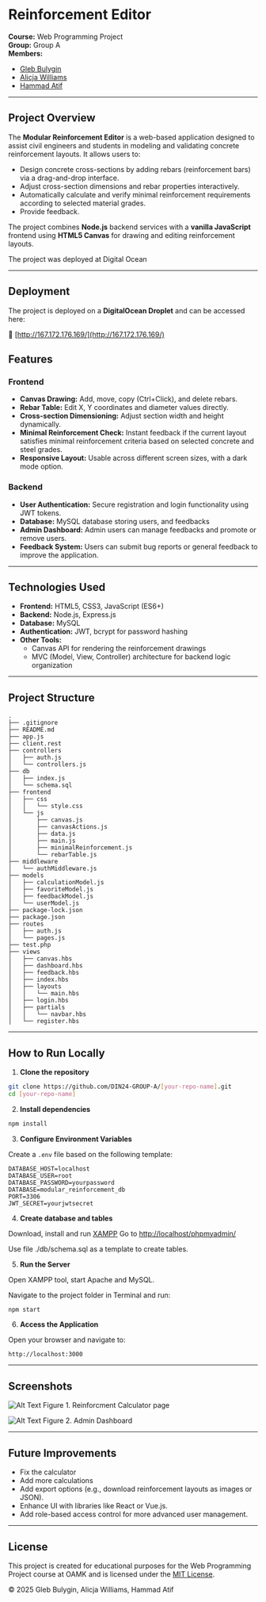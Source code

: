 # Reinforcement Editor

**Course:** Web Programming Project  
**Group:** Group A  
**Members:**

- [Gleb Bulygin](https://github.com/gllbhh)
- [Alicja Williams](https://github.com/alaWilliams)
- [Hammad Atif](https://github.com/h7mmxd)

---

## Project Overview

The **Modular Reinforcement Editor** is a web-based application designed to assist civil engineers and students in modeling and validating concrete reinforcement layouts. It allows users to:

- Design concrete cross-sections by adding rebars (reinforcement bars) via a drag-and-drop interface.
- Adjust cross-section dimensions and rebar properties interactively.
- Automatically calculate and verify minimal reinforcement requirements according to selected material grades.
- Provide feedback.

The project combines **Node.js** backend services with a **vanilla JavaScript** frontend using **HTML5 Canvas** for drawing and editing reinforcement layouts.

The project was deployed at Digital Ocean

---

## Deployment

The project is deployed on a **DigitalOcean Droplet** and can be accessed here:

🔗 [http://167.172.176.169/](http://167.172.176.169/)

## Features

### Frontend

- **Canvas Drawing:** Add, move, copy (Ctrl+Click), and delete rebars.
- **Rebar Table:** Edit X, Y coordinates and diameter values directly.
- **Cross-section Dimensioning:** Adjust section width and height dynamically.
- **Minimal Reinforcement Check:** Instant feedback if the current layout satisfies minimal reinforcement criteria based on selected concrete and steel grades.
- **Responsive Layout:** Usable across different screen sizes, with a dark mode option.

### Backend

- **User Authentication:** Secure registration and login functionality using JWT tokens.
- **Database:** MySQL database storing users, and feedbacks
- **Admin Dashboard:** Admin users can manage feedbacks and promote or remove users.
- **Feedback System:** Users can submit bug reports or general feedback to improve the application.

---

## Technologies Used

- **Frontend:** HTML5, CSS3, JavaScript (ES6+)
- **Backend:** Node.js, Express.js
- **Database:** MySQL
- **Authentication:** JWT, bcrypt for password hashing
- **Other Tools:**
  - Canvas API for rendering the reinforcement drawings
  - MVC (Model, View, Controller) architecture for backend logic organization

---

## Project Structure

```
.
├── .gitignore
├── README.md
├── app.js
├── client.rest
├── controllers
│   ├── auth.js
│   └── controllers.js
├── db
│   ├── index.js
│   └── schema.sql
├── frontend
│   ├── css
│   │   └── style.css
│   └── js
│       ├── canvas.js
│       ├── canvasActions.js
│       ├── data.js
│       ├── main.js
│       ├── minimalReinforcement.js
│       └── rebarTable.js
├── middleware
│   └── authMiddleware.js
├── models
│   ├── calculationModel.js
│   ├── favoriteModel.js
│   ├── feedbackModel.js
│   └── userModel.js
├── package-lock.json
├── package.json
├── routes
│   ├── auth.js
│   └── pages.js
├── test.php
├── views
│   ├── canvas.hbs
│   ├── dashboard.hbs
│   ├── feedback.hbs
│   ├── index.hbs
│   ├── layouts
│   │   └── main.hbs
│   ├── login.hbs
│   ├── partials
│   │   └── navbar.hbs
│   └── register.hbs

```

---

## How to Run Locally

1. **Clone the repository**

```bash
git clone https://github.com/DIN24-GROUP-A/[your-repo-name].git
cd [your-repo-name]
```

2. **Install dependencies**

```bash
npm install
```

3. **Configure Environment Variables**

Create a `.env` file based on the following template:

```env
DATABASE_HOST=localhost
DATABASE_USER=root
DATABASE_PASSWORD=yourpassword
DATABASE=modular_reinforcement_db
PORT=3306
JWT_SECRET=yourjwtsecret
```

4. **Create database and tables**

Download, install and run [XAMPP](https://www.apachefriends.org/)
Go to [http://localhost/phpmyadmin/](http://localhost/phpmyadmin/)

Use file ./db/schema.sql as a template to create tables.

5. **Run the Server**

Open XAMPP tool, start Apache and MySQL.

Navigate to the project folder in Terminal and run:

```bash
npm start
```

6. **Access the Application**

Open your browser and navigate to:

```
http://localhost:3000
```

---

## Screenshots

![Alt Text](/SCREENSHOTS/canvas.png)
Figure 1. Reinforcment Calculator page

![Alt Text](/SCREENSHOTS/admin_dashboard.png)
Figure 2. Admin Dashboard

---

## Future Improvements

- Fix the calculator
- Add more calculations
- Add export options (e.g., download reinforcement layouts as images or JSON).
- Enhance UI with libraries like React or Vue.js.
- Add role-based access control for more advanced user management.

---

## License

This project is created for educational purposes for the Web Programming Project course at OAMK and is licensed under the [MIT License](LICENSE).

© 2025 Gleb Bulygin, Alicja Williams, Hammad Atif
